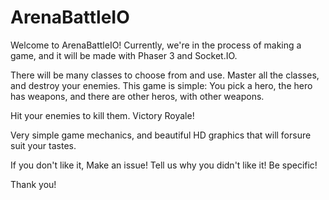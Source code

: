 # ArenaBattleIO
Welcome to ArenaBattleIO!
Currently, we're in the process of making a game, and it will be made with Phaser 3 and Socket.IO.

There will be many classes to choose from and use. Master all the classes, and destroy your enemies.
This game is simple: You pick a hero, the hero has weapons, and there are other heros, with other weapons.

Hit your enemies to kill them.
Victory Royale!

Very simple game mechanics, and beautiful HD graphics that will forsure suit your tastes.

If you don't like it, Make an issue! Tell us why you didn't like it! Be specific!

Thank you!
